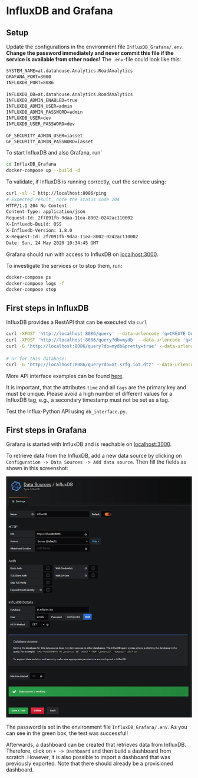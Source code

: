 # InfluxDB and Grafana

## Setup

Update the configurations in the environment file `InfluxDB_Grafana/.env`.
**Change the password immediately and never commit this file if the service is available from other 
nodes!** The `.env`-file could look like this:

```.env
SYSTEM_NAME=at.datahouse.Analytics.RoadAnalytics
GRAFANA_PORT=3000
INFLUXDB_PORT=8086

INFLUXDB_DB=at.datahouse.Analytics.RoadAnalytics
INFLUXDB_ADMIN_ENABLED=true
INFLUXDB_ADMIN_USER=admin
INFLUXDB_ADMIN_PASSWORD=admin
INFLUXDB_USER=dev
INFLUXDB_USER_PASSWORD=dev

GF_SECURITY_ADMIN_USER=iasset
GF_SECURITY_ADMIN_PASSWORD=iasset
```

To start InfluxDB and also Grafana, run`
```bash
cd InfluxDB_Grafana
docker-compose up --build -d
``` 

To validate, if InfluxDB is running correctly, curl the service 
using:

```bash
curl -sl -I http://localhost:8086/ping
# Expected result, note the status code 204
HTTP/1.1 204 No Content
Content-Type: application/json
Request-Id: 2f7091fb-9daa-11ea-8002-0242ac110002
X-Influxdb-Build: OSS
X-Influxdb-Version: 1.8.0
X-Request-Id: 2f7091fb-9daa-11ea-8002-0242ac110002
Date: Sun, 24 May 2020 10:34:45 GMT
```

Grafana should run with access to InfluxDB on [localhost:3000](http://localhost:3000).


To investigate the services or 
to stop them, run:

```bash
docker-compose ps
docker-compose logs -f
docker-compose stop
```

## First steps in InfluxDB

InfluxDB provides a RestAPI that can be executed via `curl`

```bash
curl -XPOST 'http://localhost:8086/query' --data-urlencode 'q=CREATE DATABASE "mydb"'
curl -XPOST 'http://localhost:8086/query?db=mydb' --data-urlencode 'q=SELECT * INTO "newmeas" FROM "mymeas"'
curl -G 'http://localhost:8086/query?db=mydb&pretty=true' --data-urlencode 'q=SELECT * FROM "mymeas"'

# or for this database:
curl -G 'http://localhost:8086/query?db=at.srfg.iot.dtz' --data-urlencode 'q=SELECT * FROM "at.srfg.iot.dtz"'
```
More API interface examples can be found [here](https://docs.influxdata.com/influxdb/v1.8/tools/api/).

It is important, that the attributes `time` and all `tags` are
the primary key and must be unique. Please avoid a high number of different values
for a InfluxDB tag, e.g., a secondary timestamp must not be set as a tag.

Test the Influx-Python API using `db_interface.py`.



## First steps in Grafana

Grafana is started with InfluxDB and is reachable on
[localhost:3000](http://localhost:3000).

To retrieve data from the InfluxDB, add a new data source by 
clicking on `Configuration -> Data Sources -> Add data source`.
Then fill the fields as shown in this screenshot:

![source](InfluxDB_Grafana/grafana_source.png)   

The password is set in the environment file `InfluxDB_Grafana/.env`.
As you can see in the green box, the test was successful!

Afterwards, a dashboard can be created that retrieves data from
InfluxDB. Therefore, click on `+ -> Dashboard` and then build a
dashboard from scratch. However, it is also possible to import
a dashboard that was previously exported. 
Note that there should already be a provisioned dashboard.


